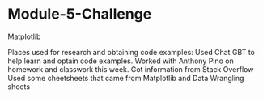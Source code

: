 # Module-5-Challenge
Matplotlib

Places used for research and obtaining code examples: 
Used Chat GBT to help learn and optain code examples. 
Worked with Anthony Pino on homework and classwork this week. 
Got information from Stack Overflow
Used some cheetsheets that came from Matplotlib and Data Wrangling sheets 
